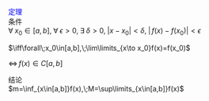 <font color=blue>定理</font>  
条件  
$\forall\;x_0\in[a,b],\;\forall\;\epsilon>0,\;\exists\;\delta>0,\;|x-x_0|<\delta,\;|\,f(x)-f(x_0)|<\epsilon$  
  
$\iff\forall\;x_0\in[a,b],\;\lim\limits_{x\to x_0}f(x)=f(x_0)$  
  
$\iff\,f(x)\in C[a,b]$  
  
结论  
$m=\inf_{x\in[a,b]}f(x),\;M=\sup\limits_{x\in[a,b]}f(x)$  
